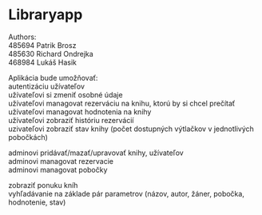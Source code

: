 # Libraryapp

Authors:<br>
  485694 Patrik Brosz<br>
  485630 Richard Ondrejka<br>
  468984 Lukáš Hasik<br>

Aplikácia bude umožňovať:<br>
autentizáciu užívateľov<br>
užívateľovi si zmeniť osobné údaje<br>
užívateľovi managovat rezerváciu na knihu, ktorú by si chcel prečítať<br>
užívateľovi managovat hodnotenia na knihy<br>
užívateľovi zobraziť históriu rezervácií<br>
uzivateľovi zobraziť stav knihy (počet dostupných výtlačkov v jednotlivých pobočkách)<br>

adminovi pridávať/mazať/upravovať knihy, užívateľov<br>
adminovi managovat rezervacie<br>
adminovi managovat pobočky<br>

zobraziť ponuku kníh<br>
vyhľadávanie na základe pár parametrov (názov, autor, žáner, pobočka, hodnotenie, stav)
